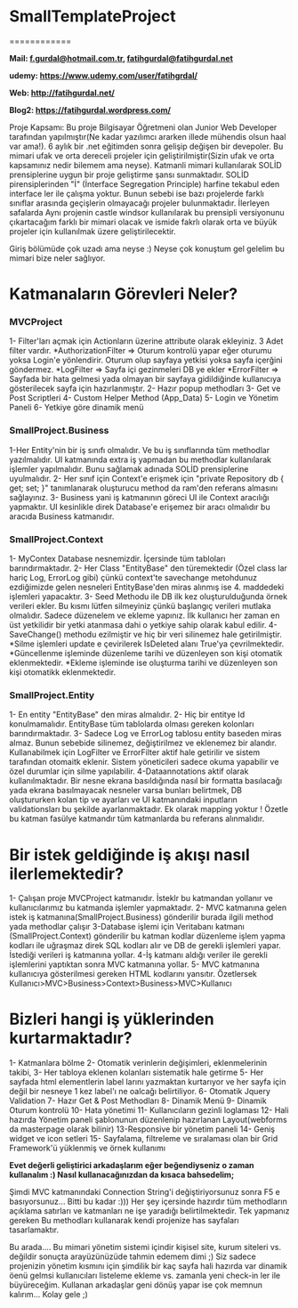 # SmallTemplateProject
============

**Mail: f.gurdal@hotmail.com.tr, fatihgurdal@fatihgurdal.net**

**udemy: https://www.udemy.com/user/fatihgrdal/**

**Web: http://fatihgurdal.net/**

**Blog2: https://fatihgurdal.wordpress.com/**


Proje Kapsamı: Bu proje Bilgisayar Öğretmeni olan Junior Web Developer tarafından yapılmıştır(Ne kadar yazılımcı ararken illede mühendis olsun haal var ama!). 6 aylık bir .net eğitimden sonra gelişip değişen bir devepoler. Bu mimari ufak ve orta dereceli projeler için geliştirilmiştir(Sizin ufak ve orta kapsamınız nedir bilemem ama neyse). Katmanli mimari kullanılarak SOLİD prensiplerine uygun bir proje geliştirme şansı sunmaktadır. SOLİD pirensiplerinden "İ" (İnterface Segregation Principle) harfine tekabul eden interface ler ile çalışma yoktur. Bunun sebebi ise bazı projelerde farklı sınıflar arasında geçişlerin olmayacağı projeler bulunmaktadır. İlerleyen safalarda Aynı projenin castle windsor kullanılarak bu prensipli versiyonunu çıkartacağım farklı bir mimari olacak ve ismide fakrlı olarak orta ve büyük projeler için kullanılmak üzere geliştirilecektir.

Giriş bölümüde çok uzadı ama neyse :) Neyse çok konuştum gel gelelim bu mimari bize neler sağlıyor.

# Katmanaların Görevleri Neler?
### MVCProject
﻿1- Filter'ları açmak için Actionların üzerine attribute olarak ekleyiniz. 3 Adet filter vardır.
	*AuthorizationFilter => Oturum kontrolü yapar eğer oturumu yoksa Login'e yönlendirir. Oturum olup sayfaya yetkisi yoksa sayfa içerğini göndermez.
	*LogFilter => Sayfa içi gezinmeleri DB ye ekler
	*ErrorFilter => Sayfada bir hata gelmesi yada olmayan bir sayfaya gidildiğinde kullanıcıya gösterilecek sayfa için hazırlanmıştır.
	2- Hazır popup methodları
	3- Get ve Post Scriptleri 
	4- Custom Helper Method (App_Data) 
	5- Login ve Yönetim Paneli
	6- Yetkiye göre dinamik menü

### SmallProject.Business
1-Her Entity'nin bir iş sınıfı olmalıdır. Ve bu iş sınıflarında tüm methodlar yazılmalıdır. UI katmanında extra iş yapmadan bu methodlar kullanılarak işlemler yapılmalıdır. Bunu sağlamak adınada SOLİD prensiplerine uyulmalıdır.
2- Her sınıf için Context'e erişmek için "private Repository<Entity> db { get; set; }" tanımlanarak oluşturucu method da ram'den referans almasını sağlayınız.
3- Business yani iş katmanının göreci UI ile Context aracılığı yapmaktır. UI kesinlikle direk Database'e erişemez bir aracı olmalıdır bu aracıda Business katmanıdır.

### SmallProject.Context
1- MyContex Database nesnemizdir. İçersinde tüm tabloları barındırmaktadır.
2- Her Class "EntityBase" den türemektedir (Özel class lar hariç Log, ErrorLog gibi) çünkü context'te savechange metohdunuz ezdiğimizde gelen nesneleri EntityBase'den miras alınmış ise 4. maddedeki işlemleri yapacaktır.
3- Seed Methodu ile DB ilk kez oluşturulduğunda örnek verileri ekler. Bu kısmı lütfen silmeyiniz çünkü başlangıç verileri mutlaka olmalıdır. Sadece düzenelem ve ekleme yapınız. İlk kullanıcı her zaman en üst yetkilidir bir yetki atanmasa dahi o yetkiye sahip olarak kabul edilir. 
4- SaveChange() methodu ezilmiştir ve hiç bir veri silinemez hale getirilmiştir. 
	*Silme işlemleri update e çevirilerek IsDeleted alanı True'ya çevrilmektedir. 
	*Güncellenme işleminde düzenleme tarihi ve düzenleyen son kişi otomatik eklenmektedir.
	*Ekleme işleminde ise oluşturma tarihi ve düzenleyen son kişi otomatikk eklenmektedir.

### SmallProject.Entity
1- En entity "EntityBase" den miras almalıdır.
2- Hiç bir entitye Id konulmamalıdır. EntityBase tüm tablolarda olması gereken kolonları barındırmaktadır.
3- Sadece Log ve ErrorLog tablosu entity baseden miras almaz. Bunun sebebide silinemez, değiştirilmez ve eklenemez bir alandır. Kullanabilmek için LogFilter ve ErrorFilter aktif hale getirilir ve sistem tarafından otomaitk eklenir. Sistem yöneticileri sadece okuma yapabilir ve özel durumlar için silme yapılabilir.
4-Dataannotations aktif olarak kullanılmaktadır. Bir nesne ekrana basıldığında nasıl bir formatta basılacağı yada ekrana basılmayacak nesneler varsa bunları belirtmek, DB oluştururken kolan tip ve ayarları ve UI katmanındaki inputların validationsları bu şekilde ayarlanmaktadır. Ek olarak mapping yoktur !
Özetle bu katman fasülye katmandır tüm katmanlarda bu referans alınmalıdır.


# Bir istek geldiğinde iş akışı nasıl ilerlemektedir?
1- Çalışan proje MVCProject katmanıdır. İsteklr bu katmandan yollanır ve kullanıcılarımız bu katmanda işlemler yapmaktadır.
2- MVC katmanına gelen istek iş katmanına(SmallProject.Business) gönderilir burada ilgili method yada methodlar çalışır
3-Database işlemi için Veritabanı katmanı (SmallProject.Context) gönderilir bu katman kodlar düzenleme işlem yapma kodları ile uğraşmaz direk SQL kodları alır ve DB de gerekli işlemleri yapar. İstediği verileri iş katmanına yollar. 
4-İş katmanı aldığı veriler ile gerekli işlemlerini yaptıktan sonra MVC katmanına yollar.
5- MVC katmanına kullanıcıya gösterilmesi gereken HTML kodlarını yansıtır.
Özetlersek Kullanıcı>MVC>Business>Context>Business>MVC>Kullanıcı 

# Bizleri hangi iş yüklerinden kurtarmaktadır?
1- Katmanlara bölme
2- Otomatik verinlerin değişimleri, eklenmelerinin takibi,
3- Her tabloya eklenen kolanları sistematik hale getirme
5- Her sayfada html elementlerin label larını yazmaktan kurtarıyor ve her sayfa için değil bir nesneye 1 kez label'ı ne oalcağı belirtiliyor.
6- Otomatik Jquery Validation
7- Hazır Get & Post Methodları
8- Dinamik Menü
9- Dinamik Oturum kontrolü
10- Hata yönetimi
11- Kullanıcıların gezinli loglaması
12- Hali hazırda Yönetim paneli şablonunun düzenlenip hazırlanan Layout(webforms da masterpage olarak bilinir)
13-Responsive bir yönetim paneli
14- Geniş widget ve icon setleri
15- Sayfalama, filtreleme ve sıralaması olan bir Grid Framework'ü yüklenmiş ve örnek kullanımı


**Evet değerli geliştirici arkadaşlarım eğer beğendiyseniz o zaman kullanalım :) Nasıl kullanacağınızdan da kısaca bahsedelim;**

Şimdi MVC katmanındaki Connection String'i değiştiriyorsunuz sonra F5 e basıyorsunuz... Bitti bu kadar :))) Her şey içersinde hazırdır tüm methodların açıklama satırları ve katmanları ne işe yaradığı belirtilmektedir. Tek yapmanız gereken Bu methodları kullanarak kendi projenize has sayfaları tasarlamaktır.

Bu arada.... Bu mimari yönetim sistemi içindir kişisel site, kurum siteleri vs. değildir sonuçta arayüzünüzüde tahmin edemem dimi ;) Siz sadece projenizin yönetim kısmını için şimdilik bir kaç sayfa hali hazırda var dinamik öenü gelmsi kullanıcıları listeleme ekleme vs. zamanla yeni check-in ler ile büyüreceğim. Kullanan arkadaşlar geni dönüş yapar ise çok memnun kalırım... Kolay gele ;)
